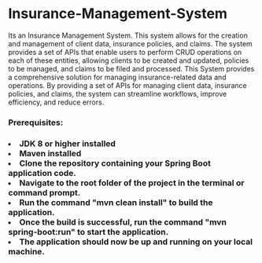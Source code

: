 # Insurance-Management-System
Its an Insurance Management System. This system allows for the creation and management of client data, insurance policies, and claims. The system provides a set of APIs that enable users to perform CRUD operations on each of these entities, allowing clients to be created and updated, policies to be managed, and claims to be filed and processed. This System provides a comprehensive solution for managing insurance-related data and operations. By providing a set of APIs for managing client data, insurance policies, and claims, the system can streamline workflows, improve efficiency, and reduce errors.


<h3>Prerequisites:<h3>
 <li>JDK 8 or higher installed
 <li>Maven installed
 <li>Clone the repository containing your Spring Boot application code.
 <li>Navigate to the root folder of the project in the terminal or command prompt.
 <li>Run the command "mvn clean install" to build the application.
 <li>Once the build is successful, run the command "mvn spring-boot:run" to start the application.
 <li>The application should now be up and running on your local machine.
